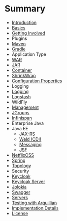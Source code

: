 # Summary

* [Introduction](README.adoc)
* [Basics](basics.adoc)
* [Getting Involved](getting_involved.adoc)
* Plugins
 * [Maven](maven-plugin.adoc)
 * [Gradle](gradle-plugin.adoc)
* Application Type
 * [WAR](war-applications.adoc)
 * [JAR](jar-applications.adoc)
* [Container](container.adoc)
* [ShrinkWrap](shrinkwrap.adoc)
* [Configuration Properties](configuration_properties.adoc)
* Logging
 * [Logging](logging.adoc)
 * [Logstash](logstash.adoc)
* WildFly
 * [Management](management.adoc)
 * [JGroups](jgroups.adoc)
 * [Infinispan](infinispan.adoc)
* Enterprise Java
 * Java EE
   * [JAX-RS](jax-rs.adoc)
   * [Weld (CDI)](weld_cdi.adoc)
   * [Messaging](messaging.adoc)
   * [JSF](jsf.adoc)
 * [NetflixOSS](netflixoss.adoc)
 * [Spring](spring.adoc)
* [Topology](topology.adoc)
* Security
 * [Keycloak](keycloak.adoc)
 * [Keycloak Server](keycloak_server.adoc)
* [Jolokia](jolokia.adoc)
* [Swagger](swagger.adoc)
* [Servers](servers.adoc)
* [Testing with Arquillian](testing_with_arquillian.adoc)
* [Implementation Details](implementation_details.adoc)
* [License](license.adoc)

